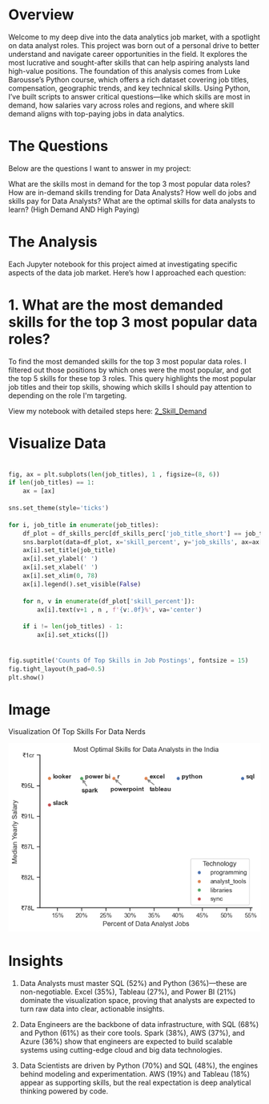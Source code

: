 # Overview
Welcome to my deep dive into the data analytics job market, with a spotlight on data analyst roles.
This project was born out of a personal drive to better understand and navigate career opportunities in the field. It explores the most lucrative and sought-after skills that can help aspiring analysts land high-value positions.
The foundation of this analysis comes from Luke Barousse’s Python course, which offers a rich dataset covering job titles, compensation, geographic trends, and key technical skills. Using Python, I’ve built scripts to answer critical questions—like which skills are most in demand, how salaries vary across roles and regions, and where skill demand aligns with top-paying jobs in data analytics.

# The Questions

Below are the questions I want to answer in my project:

What are the skills most in demand for the top 3 most popular data roles?
How are in-demand skills trending for Data Analysts?
How well do jobs and skills pay for Data Analysts?
What are the optimal skills for data analysts to learn? (High Demand AND High Paying)

# The Analysis

Each Jupyter notebook for this project aimed at investigating specific aspects of the data job market. Here’s how I approached each question:

# 1. What are the most demanded skills for the top 3 most popular data roles?

To find the most demanded skills for the top 3 most popular data roles. I filtered out those positions by which ones were the most popular, and got the top 5 skills for these top 3 roles. This query highlights the most popular job titles and their top skills, showing which skills I should pay attention to depending on the role I'm targeting.

View my notebook with detailed steps here: [2_Skill_Demand](C:\Users\lenovo\Documents\python_project\2_skills_count.ipynb)

# Visualize Data

```python

fig, ax = plt.subplots(len(job_titles), 1 , figsize=(8, 6))
if len(job_titles) == 1:
    ax = [ax]

sns.set_theme(style='ticks')

for i, job_title in enumerate(job_titles):
    df_plot = df_skills_perc[df_skills_perc['job_title_short'] == job_title].head(5)
    sns.barplot(data=df_plot, x='skill_percent', y='job_skills', ax=ax[i], hue = 'skill_percent', palette = 'dark:b_r')
    ax[i].set_title(job_title)
    ax[i].set_ylabel(' ')
    ax[i].set_xlabel(' ')
    ax[i].set_xlim(0, 78)
    ax[i].legend().set_visible(False)

    for n, v in enumerate(df_plot['skill_percent']):
        ax[i].text(v+1 , n , f'{v:.0f}%', va='center')

    if i != len(job_titles) - 1:
        ax[i].set_xticks([])


fig.suptitle('Counts Of Top Skills in Job Postings', fontsize = 15)
fig.tight_layout(h_pad=0.5)
plt.show()
```
# Image

Visualization Of Top Skills For Data Nerds

![alt text](image-1.png)

# Insights

1. Data Analysts must master SQL (52%) and Python (36%)—these are non-negotiable. Excel (35%), Tableau (27%), and Power BI (21%) dominate the visualization space, proving that analysts are expected to turn raw data into clear, actionable insights.

2. Data Engineers are the backbone of data infrastructure, with SQL (68%) and Python (61%) as their core tools. Spark (38%), AWS (37%), and Azure (36%) show that engineers are expected to build scalable systems using cutting-edge cloud and big data technologies.

3. Data Scientists are driven by Python (70%) and SQL (48%), the engines behind modeling and experimentation. AWS (19%) and Tableau (18%) appear as supporting skills, but the real expectation is deep analytical thinking powered by code.
